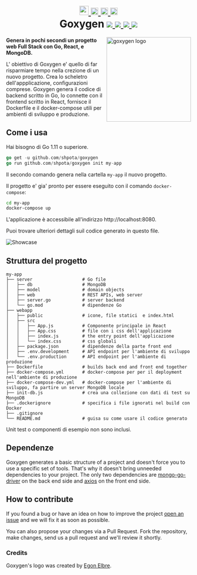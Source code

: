 <h1 align="center">
    <a href="https://github.com/Shpota/goxygen/tree/master/.github/README.md">
        <img height="25px" src="https://cdnjs.cloudflare.com/ajax/libs/flag-icon-css/3.4.6/flags/4x3/gb.svg">
    </a>
    <a href="https://github.com/Shpota/goxygen/tree/master/.github/README_ua.md">
        <img height="20px" src="https://cdnjs.cloudflare.com/ajax/libs/flag-icon-css/3.4.6/flags/4x3/ua.svg">
    </a>
    <a href="https://github.com/Shpota/goxygen/tree/master/.github/README_ru.md">
        <img height="20px" src="https://cdnjs.cloudflare.com/ajax/libs/flag-icon-css/3.4.6/flags/4x3/ru.svg">
    </a>
    <a href="https://github.com/Shpota/goxygen/tree/master/.github/README_zh.md">
        <img height="20px" src="https://cdnjs.cloudflare.com/ajax/libs/flag-icon-css/3.4.6/flags/4x3/cn.svg">
    </a>
    <br>
    Goxygen
    <a href="https://github.com/Shpota/goxygen/actions?query=workflow%3Abuild">
        <img src="https://github.com/Shpota/goxygen/workflows/build/badge.svg">
    </a>
    <a href="https://github.com/Shpota/goxygen/releases">
        <img src="https://img.shields.io/badge/version-v0.1.0-green">
    </a>
    <a href="https://gitter.im/goxygen/community">
        <img src="https://badges.gitter.im/goxygen/community.svg">
    </a>
    <a href="https://github.com/Shpota/goxygen/pulls">
        <img src="https://img.shields.io/badge/PRs-welcome-brightgreen.svg?style=flat-square">
    </a>
</h1>

<img src="../templates/react.webapp/src/logo.svg" align="right" width="230px" alt="goxygen logo">

**Genera in pochi secondi un progetto web Full Stack con Go, React, e MongoDB.**

L' obiettivo di Goxygen e' quello di far risparmiare tempo nella crezione 
di un nuovo progetto. Crea lo scheletro dell'appplicazione, configurazioni 
comprese. 
Goxygen genera il codice di backend scritto in Go, lo connette con il
frontend scritto in React, fornisce il Dockerfile e il docker-compose 
utili per ambienti di sviluppo e produzione.


## Come i usa

Hai bisogno di Go 1.11 o superiore.
```go
go get -u github.com/shpota/goxygen
go run github.com/shpota/goxygen init my-app
```
Il secondo comando genera nella cartella `my-app` il nuovo  progetto.

Il progetto e' gia' pronto per essere eseguito con il comando `docker-compose`:
```sh
cd my-app
docker-compose up
```
L'applicazione è accessibile all'indirizzo
http://localhost:8080.

Puoi trovare ulteriori dettagli suil codice generato in questo file.

![Showcase](showcase.gif)

## Struttura del progetto

    my-app
    ├── server                   # Go file
    │   ├── db                   # MongoDB
    │   ├── model                # domain objects
    │   ├── web                  # REST APIs, web server
    │   ├── server.go            # server backend
    │   └── go.mod               # dipendenze Go
    ├── webapp                    
    │   ├── public               # icone, file statici  e index.html
    │   ├── src                       
    │   │   ├── App.js           # Componente principale in React
    │   │   ├── App.css          # file con i css dell'applicazione
    │   │   ├── index.js         # the entry point dell'applicazione          
    │   │   └── index.css        # css globali
    │   ├── package.json         # dipendenze della parte front end
    │   ├── .env.development     # API endpoint per l'ambiente di sviluppo
    │   └── .env.production      # API endpoint per l'ambiente di produzione
    ├── Dockerfile               # builds back end and front end together
    ├── docker-compose.yml       # docker-compose per per il deployment nell'ambiente di produzione
    ├── docker-compose-dev.yml   # docker-compose per l'ambiente di sviluppo, fa partire un server MongoDB locale
    ├── init-db.js               # crea una collezione con dati di test su MongoDB
    ├── .dockerignore            # specifica i file ignorati nel build con Docker
    ├── .gitignore
    └── README.md                # guisa su come usare il codice generato


Unit test o componenti di esempio non sono inclusi.

## Dependenze

Goxygen generates a basic structure of a project and doesn't force you
to use a specific set of tools. That's why it doesn't bring unneeded
dependencies to your project. The only two dependencies are
[mongo-go-driver](https://github.com/mongodb/mongo-go-driver) on the
back end side and [axios](https://github.com/axios/axios) on the front
end side.

## How to contribute

If you found a bug or have an idea on how to improve the project
[open an issue](https://github.com/Shpota/goxygen/issues)
and we will fix it as soon as possible.

You can also propose your changes via a Pull Request. Fork the
repository, make changes, send us a pull request and we'll
review it shortly.

### Credits
Goxygen's logo was created by [Egon Elbre](https://twitter.com/egonelbre).
